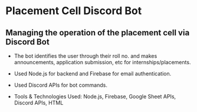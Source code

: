 # Placement Cell Discord Bot
## Managing the operation of the placement cell via Discord Bot

- The bot identifies the user through their roll no. and makes announcements, application submission, etc
for internships/placements.

- Used Node.js for backend and Firebase for email authentication.

- Used Discord APIs for bot commands.

- Tools & Technologies Used: Node.js, Firebase, Google Sheet APIs, Discord APIs, HTML
